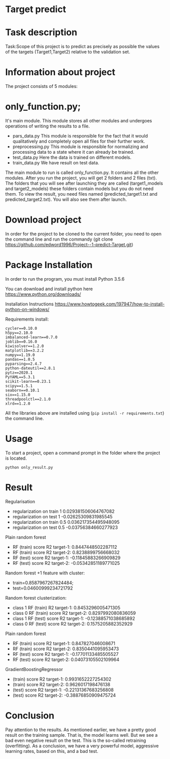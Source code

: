 # Target predict
# Task description
 Task:Scope of this project is to predict as precisely as possible the values of the targets (Target1,Target2) relative to the validation set.
 
# Information about project
The project consists of 5 modules:
# only_function.py;
It's main module. This module stores all other modules and undergoes operations of writing the results to a file.
- pars_data.py
This module is responsible for the fact that it would qualitatively and completely open all files for their further work.
- preprocessing.py
This module is responsible for normalizing and processing data to a state where it can already be trained.
- test_data.py
Here the data is trained on different models.
- train_data.py
We have result on test data.

The main module to run is called only_function.py. It contains all the other modules. After you run the project, you will get 2 folders and 2 files (txt). The folders that you will see after launching they are called (target1_models and target2_models) these folders contain models but you do not need them. To view the result, you need files named (predicted_target1.txt and predicted_target2.txt). You will also see them after launch.


 
 # Download project
 In order for the project to be cloned to the current folder, you need to open the command line and run the commandу (git clone 
 https://github.com/edword1996/Project--1-predict-Target.git)
 
# Package Installation

In order to run the program, you must install Python 3.5.6

You can download and install python here https://www.python.org/downloads/

Installation Instructions https://www.howtogeek.com/197947/how-to-install-python-on-windows/

Requirements install:
```
cycler==0.10.0
h5py==2.10.0
imbalanced-learn==0.7.0
joblib==0.16.0
kiwisolver==1.2.0
matplotlib==3.2.2
numpy==1.19.0
pandas==1.0.5
pyparsing==2.4.7
python-dateutil==2.8.1
pytz==2020.1
PyYAML==5.3.1
scikit-learn==0.23.1
scipy==1.5.1
seaborn==0.10.1
six==1.15.0
threadpoolctl==2.1.0
xlrd==1.2.0
```
All the libraries above are installed using (```pip install -r requirements.txt```) the command line.

# Usage
To start a project, open a command prompt in the folder where the project is located.
```
python only_result.py
```
# Result
Regularisation
- regularization on train 1 0.029381506064767082
- regularization on test 1 -0.02625309831985545
- regularization on train 0.5 0.036217354495948095
- regularization on test 0.5 -0.03756384660277923

Plain random forest
 
- RF (train) score R2 target-1:  0.8447448502287112 
- RF (train) score R2 target-2:  0.8238899756668032
- RF (test) score R2 target-1:  -0.11845883266909829 
- RF (test) score R2 target-2:  -0.05342851189771025

Random forest +1 feature with cluster: 
- train=0.8587967267824484; 
- test=0.04600999234721792

Random forest clusterization:
- class 1 RF (train) R2 target-1:  0.8453296005471305 
- class 0 RF (train) score R2 target-2:  0.8297992080836059
- class 1 RF (test) score R2 target-1:  -0.12388571038685892 
- class 0 RF (test) score R2 target-2:  0.1575205882352929
 

Plain random forest
- RF (train) score R2 target-1:  0.847827046008671 
- RF (train) score R2 target-2:  0.8350441095953473
- RF (test) score R2 target-1:  -0.17701133485505527 
- RF (test) score R2 target-2:  0.04073105502109964


GradientBoostingRegressor
- (train) score R2 target-1:  0.9931652227254302 
- (train) score R2 target-2:  0.9626017198476138
- (test) score R2 target-1:  -0.22131367683256808 
- (test) score R2 target-2:  -0.38876850909475724
 

# Conclusion

Pay attention to the results. As mentioned earlier, we have a pretty good result on the training sample. That is, the model learns well.
But we see a bad even negative result on the test. This is the so-called retraining (overfitting).
As a conclusion, we have a very powerful model, aggressive learning rates, based on this, and a bad test.
